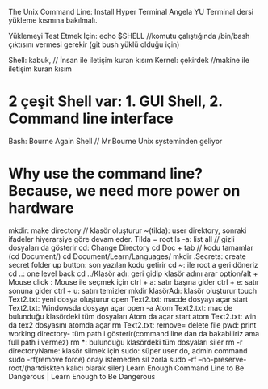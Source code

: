The Unix Command Line:
Install Hyper Terminal
Angela YU Terminal dersi yükleme kısmına bakılmalı.

Yüklemeyi Test Etmek İçin:
echo $SHELL	//komutu çalıştığında /bin/bash çıktısını vermesi gerekir (git bush yüklü olduğu için)

Shell: kabuk, // İnsan ile iletişim kuran kısım
Kernel: çekirdek //makine ile iletişim kuran kısım

# 2 çeşit Shell var: 1. GUI Shell, 2. Command line interface
Bash: Bourne Again Shell // Mr.Bourne Unix systeminden geliyor
# Why use the command line? Because, we need more power on hardware
mkdir: make directory // klasör oluşturur
~(tilda): user direktory, sonraki ifadeler hiyerarşiye göre devam eder. Tilda = root
ls -a: list all // gizli dosyaları da gösterir
cd: Change Directory
cd Doc + tab // kodu tamamlar (cd Document/)
cd Document/Learn/Languages/
mkdir .Secrets: create secret folder
up button: son yazılan kodu getirir
cd ~: ile root a geri döneriz
cd ..: one level back
cd ../Klasör adı: geri gidip klasör adını arar
option/alt + Mouse click : Mouse ile seçmek için
ctrl + a: satır başına gider
ctrl + e: satır sonuna gider
ctrl + u: satırı temizler
mkdir klasörAdı: klasör oluşturur
touch Text2.txt: yeni dosya oluşturur
open Text2.txt: macde dosyayı açar
start Text2.txt: Windowsda dosyayı açar
open -a Atom Text2.txt: mac de bulunduğu klasördeki tüm dosyaları Atom da açar
start atom Text2.txt: win da tex2 dosyasını atomda açar 
rm Text2.txt: remove= delete file
pwd: print working directory- tüm path i gösterir(command line dan da bakabiliriz ama full path i vermez)
rm *: bulunduğu klasördeki tüm dosyaları siler
rm -r directoryName: klasör silmek için
sudo: süper user do, admin command
sudo -rf(remove force) onay istemeden sil zorla
sudo -rf –no-preserve-root/(hartdiskten kalıcı olarak siler)
Learn Enough Command Line to Be Dangerous | Learn Enough to Be Dangerous
